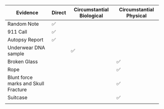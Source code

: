 | Evidence                             | Direct | Circumstantial Biological | Circumstantial Physical |
| ------------------------------------ | ------ | ------------------------- | ----------------------- |
| Random Note                          | ✅     |                           |                         |
| 911 Call                             | ✅     |                           |                         |
| Autopsy Report                       | ✅     |                           |                         |
| Underwear DNA sample                 |        | ✅                        |                         |
| Broken Glass                         |        |                           | ✅                      |
| Rope                                 |        |                           | ✅                      |
| Blunt force marks and Skull Fracture |        |                           | ✅                      |
| Suitcase                             |        |                           | ✅                      |
|                                      |        |                           |                         |
